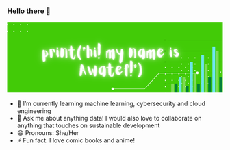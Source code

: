 ### Hello there 👋
![banner showing print("hi! my name is Awatef")](gitbanner.png)

- 🌱 I’m currently learning machine learning, cybersecurity and cloud engineering
- 💬 Ask me about anything data! I would also love to collaborate on anything that touches on sustainable development
- 😄 Pronouns: She/Her
- ⚡ Fun fact: I love comic books and anime!
